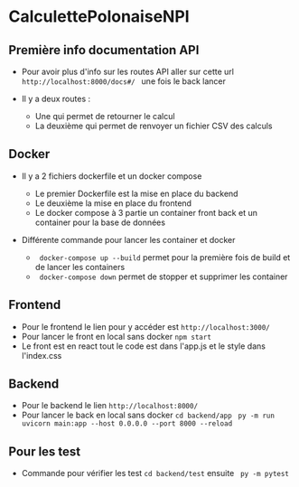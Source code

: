 # CalculettePolonaiseNPI

## Première info documentation API

- Pour avoir plus d'info sur les routes API aller sur cette url ```http://localhost:8000/docs#/ ``` une fois le back lancer

- Il y a deux routes :
    - Une qui permet de retourner le calcul
    - La deuxième qui permet de renvoyer un fichier CSV des calculs

## Docker

- Il y a 2 fichiers dockerfile et un docker compose
    - Le premier Dockerfile est la mise en place du backend
    - Le deuxième la mise en place du frontend
    - Le docker compose à 3 partie un container front back et un container pour la base de données

- Différente commande pour lancer les container et docker
    - ``` docker-compose up --build``` permet pour la première fois de build et de lancer les containers
    - ``` docker-compose down``` permet de stopper et supprimer les container

## Frontend

- Pour le frontend le lien pour y accéder est ```http://localhost:3000/ ```
- Pour lancer le front en local sans docker ```npm start ```
- Le front est en react tout le code est dans l'app.js et le style dans l'index.css

## Backend

- Pour le backend le lien ```http://localhost:8000/ ```
- Pour lancer le back en local sans docker ```cd backend/app ```
```py -m run uvicorn main:app --host 0.0.0.0 --port 8000 --reload ```

## Pour les test

- Commande pour vérifier les test ``` cd backend/test ``` ensuite ``` py -m pytest```